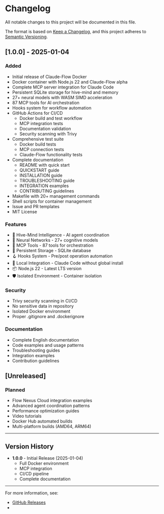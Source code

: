 # Changelog

All notable changes to this project will be documented in this file.

The format is based on [Keep a Changelog](https://keepachangelog.com/en/1.0.0/),
and this project adheres to [Semantic Versioning](https://semver.org/spec/v2.0.0.html).

## [1.0.0] - 2025-01-04

### Added
- Initial release of Claude-Flow Docker
- Docker container with Node.js 22 and Claude-Flow alpha
- Complete MCP server integration for Claude Code
- Persistent SQLite storage for hive-mind and memory
- 27+ neural models with WASM SIMD acceleration
- 87 MCP tools for AI orchestration
- Hooks system for workflow automation
- GitHub Actions for CI/CD
  - Docker build and test workflow
  - MCP integration tests
  - Documentation validation
  - Security scanning with Trivy
- Comprehensive test suite
  - Docker build tests
  - MCP connection tests
  - Claude-Flow functionality tests
- Complete documentation
  - README with quick start
  - QUICKSTART guide
  - INSTALLATION guide
  - TROUBLESHOOTING guide
  - INTEGRATION examples
  - CONTRIBUTING guidelines
- Makefile with 20+ management commands
- Shell scripts for container management
- Issue and PR templates
- MIT License

### Features
- 🐝 Hive-Mind Intelligence - AI agent coordination
- 🧠 Neural Networks - 27+ cognitive models
- 🔧 MCP Tools - 87 tools for orchestration
- 💾 Persistent Storage - SQLite database
- 🪝 Hooks System - Pre/post operation automation
- 🔗 Local Integration - Claude Code without global install
- 📦 Node.js 22 - Latest LTS version
- 🛡️ Isolated Environment - Container isolation

### Security
- Trivy security scanning in CI/CD
- No sensitive data in repository
- Isolated Docker environment
- Proper .gitignore and .dockerignore

### Documentation
- Complete English documentation
- Code examples and usage patterns
- Troubleshooting guides
- Integration examples
- Contribution guidelines

## [Unreleased]

### Planned
- Flow Nexus Cloud integration examples
- Advanced agent coordination patterns
- Performance optimization guides
- Video tutorials
- Docker Hub automated builds
- Multi-platform builds (AMD64, ARM64)

---

## Version History

- **1.0.0** - Initial Release (2025-01-04)
  - Full Docker environment
  - MCP integration
  - CI/CD pipeline
  - Complete documentation

---

For more information, see:
- [GitHub Releases](https://github.com/1nk1/claude-flow-docker/releases/tag/v1.0.0)
- 
